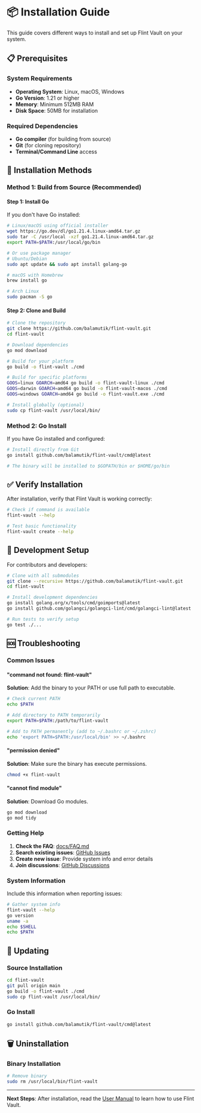 # 📦 Installation Guide

This guide covers different ways to install and set up Flint Vault on your system.

## 📋 Prerequisites

### System Requirements

- **Operating System**: Linux, macOS, Windows
- **Go Version**: 1.21 or higher
- **Memory**: Minimum 512MB RAM
- **Disk Space**: 50MB for installation

### Required Dependencies

- **Go compiler** (for building from source)
- **Git** (for cloning repository)
- **Terminal/Command Line** access

## 🚀 Installation Methods

### Method 1: Build from Source (Recommended)

#### Step 1: Install Go

If you don't have Go installed:

```bash
# Linux/macOS using official installer
wget https://go.dev/dl/go1.21.4.linux-amd64.tar.gz
sudo tar -C /usr/local -xzf go1.21.4.linux-amd64.tar.gz
export PATH=$PATH:/usr/local/go/bin

# Or use package manager
# Ubuntu/Debian
sudo apt update && sudo apt install golang-go

# macOS with Homebrew
brew install go

# Arch Linux
sudo pacman -S go
```

#### Step 2: Clone and Build

```bash
# Clone the repository
git clone https://github.com/balamutik/flint-vault.git
cd flint-vault

# Download dependencies
go mod download

# Build for your platform
go build -o flint-vault ./cmd

# Build for specific platforms
GOOS=linux GOARCH=amd64 go build -o flint-vault-linux ./cmd
GOOS=darwin GOARCH=amd64 go build -o flint-vault-macos ./cmd
GOOS=windows GOARCH=amd64 go build -o flint-vault.exe ./cmd

# Install globally (optional)
sudo cp flint-vault /usr/local/bin/
```

### Method 2: Go Install

If you have Go installed and configured:

```bash
# Install directly from Git
go install github.com/balamutik/flint-vault/cmd@latest

# The binary will be installed to $GOPATH/bin or $HOME/go/bin
```

## ✅ Verify Installation

After installation, verify that Flint Vault is working correctly:

```bash
# Check if command is available
flint-vault --help

# Test basic functionality
flint-vault create --help
```

## 🔧 Development Setup

For contributors and developers:

```bash
# Clone with all submodules
git clone --recursive https://github.com/balamutik/flint-vault.git
cd flint-vault

# Install development dependencies
go install golang.org/x/tools/cmd/goimports@latest
go install github.com/golangci/golangci-lint/cmd/golangci-lint@latest

# Run tests to verify setup
go test ./...
```

## 🆘 Troubleshooting

### Common Issues

#### "command not found: flint-vault"

**Solution**: Add the binary to your PATH or use full path to executable.

```bash
# Check current PATH
echo $PATH

# Add directory to PATH temporarily
export PATH=$PATH:/path/to/flint-vault

# Add to PATH permanently (add to ~/.bashrc or ~/.zshrc)
echo 'export PATH=$PATH:/usr/local/bin' >> ~/.bashrc
```

#### "permission denied"

**Solution**: Make sure the binary has execute permissions.

```bash
chmod +x flint-vault
```

#### "cannot find module"

**Solution**: Download Go modules.

```bash
go mod download
go mod tidy
```

### Getting Help

1. **Check the FAQ**: [docs/FAQ.md](FAQ.md)
2. **Search existing issues**: [GitHub Issues](https://github.com/balamutik/flint-vault/issues)
3. **Create new issue**: Provide system info and error details
4. **Join discussions**: [GitHub Discussions](https://github.com/balamutik/flint-vault/discussions)

### System Information

Include this information when reporting issues:

```bash
# Gather system info
flint-vault --help
go version
uname -a
echo $SHELL
echo $PATH
```

## 🔄 Updating

### Source Installation

```bash
cd flint-vault
git pull origin main
go build -o flint-vault ./cmd
sudo cp flint-vault /usr/local/bin/
```

### Go Install

```bash
go install github.com/balamutik/flint-vault/cmd@latest
```

## 🗑️ Uninstallation

### Binary Installation

```bash
# Remove binary
sudo rm /usr/local/bin/flint-vault
```

---

**Next Steps**: After installation, read the [User Manual](USAGE.md) to learn how to use Flint Vault. 